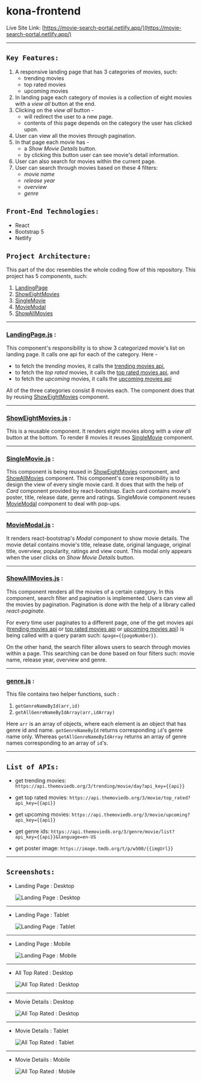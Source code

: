 # kona-frontend

Live Site Link: [https://movie-search-portal.netlify.app/](https://movie-search-portal.netlify.app/)

---

## `Key Features:`

1. A responsive landing page that has 3 categories of movies, such:
    - trending movies
    - top rated movies
    - upcoming movies
2. In landing page each category of movies is a collection of eight movies with a *view all* button at the end.
3. Clicking on the *view all* button -
    - will redirect the user to a new page. 
    - contents of this page depends on the category the user has clicked upon.
5. User can view all the movies through pagination.
6. In that page each movie has -
    - a *Show Movie Details* button. 
    - by clicking this button user can see movie's detail information.
6. User can also search for movies within the current page.
7. User can search through movies based on these 4 filters:
    - *movie name*
    - *release year*
    - *overview*
    - *genre*

## `Front-End Technologies:`

- React
- Bootstrap 5
- Netlify

## `Project Architecture:`

This part of the doc resembles the whole coding flow of this repository. This project has 5 *components*, such:
1. [LandingPage](#landingpagejs)
2. [ShowEightMovies](#showeightmoviesjs)
3. [SingleMovie](#singlemoviejs)
4. [MovieModal](#moviemodaljs)
5. [ShowAllMovies](#showallmoviesjs)

---

### [LandingPage.js](./src/Components/LandingPage/LandingPage.js) <span id="landingpagejs"></span> : 

This component's responsibility is to show 3 categorized movie's list on landing page. It calls one api for each of the category. Here -
- to fetch the *trending* movies, it calls the [trending movies api](#trendingMovies),
- to fetch the *top rated* movies, it calls the [top rated movies api](#topRatedMovies), and
- to fetch the *upcoming* movies, it calls the [upcoming movies api](#upcomingMovies)

All of the three categories consist 8 movies each. The component does that by reusing  [ShowEightMovies](#showeightmoviesjs) component.

---

### [ShowEightMovies.js](./src/Components/ShowEightMovies/ShowEightMovies.js) <span id="showeightmoviesjs"></span> : 
This is a reusable component. It renders eight movies along with a *view all* button at the bottom. To render 8 movies it reuses [SingleMovie](#singlemoviejs) component. 

---

### [SingleMovie.js](./src/Components/SingleMovie/SingleMovie.js) <span id="singlemoviejs"></span> : 
This component is being reused in [ShowEightMovies](#showeightmoviesjs) component, and [ShowAllMovies](#showallmoviesjs) component. This component's core responsibility is to design the view of every single movie card.
It does that with the help of *Card* component provided by react-bootstrap. Each card contains movie's poster, title, release date, genre and ratings. SingleMovie component reuses [MovieModal](#moviemodaljs) component to deal with pop-ups. 

---

### [MovieModal.js](./src/Components/MovieModal/MovieModal.js) <span id="moviemodaljs"></span> : 
It renders react-bootstrap's *Modal* component to show movie details. The movie detail contains movie's title, release date, original language, original title, overview, popularity, ratings and view count. This modal only appears when the user clicks on *Show Movie Details* button.

---

### [ShowAllMovies.js](./src/Components/ShowAllMovies/ShowAllMovies.js) <span id="showallmoviesjs"></span> : 
This component renders all the movies of a certain category. In this component, search filter and pagination is implemented. Users can view all the movies by pagination. Pagination is done with the help of a library called *react-paginate*.

For every time user paginates to a different page, one of the get movies api ([trending movies api](#trendingMovies) or [top rated movies api](#topRatedMovies) or [upcoming movies api](#upcomingMovies)) is being called with a query param such: `&page={{pageNumber}}`.

On the other hand, the search filter allows users to search through movies within a page. This searching can be done based on four filters such: movie name, release year, overview and genre. 

---

### [genre.js](./src/utility/genre.js) : 
This file contains two helper functions, such : 
1. `getGenreNameById(arr,id)` 
2. `getAllGenreNameByIdArray(arr,idArray)`

Here `arr` is an array of objects, where each element is an object that has genre id and name. `getGenreNameById` returns corresponding `id`'s genre name only. Whereas `getAllGenreNameByIdArray` returns an array of genre names corresponding to an array of `id`'s.

---

## `List of APIs:`

- get trending movies: <span id="trendingMovies"></span> `https://api.themoviedb.org/3/trending/movie/day?api_key={{api}}`

- get top rated movies: <span id="topRatedMovies"></span> `https://api.themoviedb.org/3/movie/top_rated?api_key={{api}}`

- get upcoming movies: <span id="upcomingMovies"></span> `https://api.themoviedb.org/3/movie/upcoming?api_key={{api}}`

- get genre ids: <span id="genreIds"></span> `https://api.themoviedb.org/3/genre/movie/list?api_key={{api}}&language=en-US`

- get poster image: <span id="posterImg"></span> `https://image.tmdb.org/t/p/w500/{{imgUrl}}`

---

## `Screenshots:`

- Landing Page : Desktop
    
    ![Landing Page : Desktop](./screenshots/1.landing_page_desktop.png)

---

- Landing Page : Tablet
    
    ![Landing Page : Tablet](./screenshots/2.landing_page%20_tablet.png)

---

- Landing Page : Mobile
    
    ![Landing Page : Mobile](./screenshots/3.landing_page_mobile.png)

---

- All Top Rated : Desktop
    
    ![All Top Rated : Desktop](./screenshots/4.png)

---

- Movie Details : Desktop
    
    ![All Top Rated : Desktop](./screenshots/5_movie_details_desktop.png)

---

- Movie Details : Tablet
    
    ![All Top Rated : Tablet](./screenshots/6_movie_details_tablet.png)

---

- Movie Details : Mobile
    
    ![All Top Rated : Mobile](./screenshots/7_movie_details_phone.png)